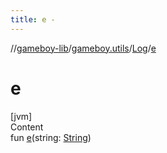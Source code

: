 ```yaml
---
title: e -
---
```

//[gameboy-lib](../../index.md)/[gameboy.utils](../index.md)/[Log](index.md)/[e](e.md)



# e  
[jvm]  
Content  
fun [e](e.md)(string: [String](https://kotlinlang.org/api/latest/jvm/stdlib/kotlin/-string/index.html))  



